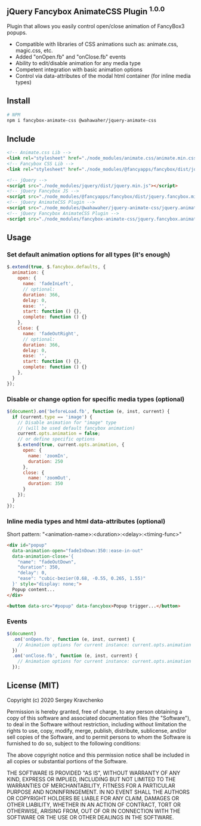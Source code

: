 jQuery Fancybox AnimateCSS Plugin <sup>1.0.0</sup>
-------
Plugin that allows you easily control open/close animation of FancyBox3 popups.

- Compatible with libraries of CSS animations such as: animate.css, magic.css, etc.
- Added "onOpen.fb" and "onClose.fb" events
- Ability to edit/disable animation for any media type
- Competent integration with basic animation options
- Control via data-attributes of the modal html container (for inline media types)

## Install
```sh
# NPM
npm i fancybox-animate-css @wahawaher/jquery-animate-css
```
## Include
```html
<!-- Animate.css Lib -->
<link rel="stylesheet" href="./node_modules/animate.css/animate.min.css">
<!-- Fancybox CSS Lib -->
<link rel="stylesheet" href="./node_modules/@fancyapps/fancybox/dist/jquery.fancybox.min.css">

<!-- jQuery -->
<script src="./node_modules/jquery/dist/jquery.min.js"></script>
<!-- jQuery Fancybox JS -->
<script src="./node_modules/@fancyapps/fancybox/dist/jquery.fancybox.min.js"></script>
<!-- jQuery AnimateCSS Plugin -->
<script src="./node_modules/@wahawaher/jquery-animate-css/jquery.animate.css.min.js"></script>
<!-- jQuery Fancybox AnimateCSS Plugin -->
<script src="./node_modules/fancybox-animate-css/jquery.fancybox.animate.css.js"></script>
```
## Usage
### Set default animation options for all types (it's enough)
```javascript
$.extend(true, $.fancybox.defaults, {
  animation: {
    open: {
      name: 'fadeInLeft',
      // optional:
      duration: 366,
      delay: 0,
      ease: '',
      start: function () {},
      complete: function () {}
    },
    close: {
      name: 'fadeOutRight',
      // optional:
      duration: 366,
      delay: 0,
      ease: '',
      start: function () {},
      complete: function () {}
    },
  }
});
```
### Disable or change option for specific media types (optional)
```javascript
$(document).on('beforeLoad.fb', function (e, inst, current) {
  if (current.type == 'image') {
    // Disable animation for "image" type
    // (will be used default fancybox animation)
    current.opts.animation = false;
    // or define specific options
    $.extend(true, current.opts.animation, {
      open: {
        name: 'zoomIn',
        duration: 250
      },
      close: {
        name: 'zoomOut',
        duration: 350
      }
    });
  }
});
```
### Inline media types and html data-attributes (optional)
Short pattern: "\<animation-name\>:\<duration\>:\<delay\>:\<timing-func\>"
```html
<div id="popup"
  data-animation-open="fadeInDown:350::ease-in-out"
  data-animation-close='{
    "name": "fadeOutDown",
    "duration": 350,
    "delay": 0,
    "ease": "cubic-bezier(0.68, -0.55, 0.265, 1.55)"
  }' style="display: none;">
  Popup content...
</div>

<button data-src="#popup" data-fancybox>Popup trigger...</button>
```
### Events
```javascript
$(document)
  .on('onOpen.fb', function (e, inst, current) {
    // Animation options for current instance: current.opts.animation
  })
  .on('onClose.fb', function (e, inst, current) {
    // Animation options for current instance: current.opts.animation
  });
```
## License (MIT)
Copyright (c) 2020 Sergey Kravchenko

Permission is hereby granted, free of charge, to any person obtaining a copy
of this software and associated documentation files (the "Software"), to deal
in the Software without restriction, including without limitation the rights
to use, copy, modify, merge, publish, distribute, sublicense, and/or sell
copies of the Software, and to permit persons to whom the Software is
furnished to do so, subject to the following conditions:

The above copyright notice and this permission notice shall be included in all
copies or substantial portions of the Software.

THE SOFTWARE IS PROVIDED "AS IS", WITHOUT WARRANTY OF ANY KIND, EXPRESS OR
IMPLIED, INCLUDING BUT NOT LIMITED TO THE WARRANTIES OF MERCHANTABILITY,
FITNESS FOR A PARTICULAR PURPOSE AND NONINFRINGEMENT. IN NO EVENT SHALL THE
AUTHORS OR COPYRIGHT HOLDERS BE LIABLE FOR ANY CLAIM, DAMAGES OR OTHER
LIABILITY, WHETHER IN AN ACTION OF CONTRACT, TORT OR OTHERWISE, ARISING FROM,
OUT OF OR IN CONNECTION WITH THE SOFTWARE OR THE USE OR OTHER DEALINGS IN THE
SOFTWARE.